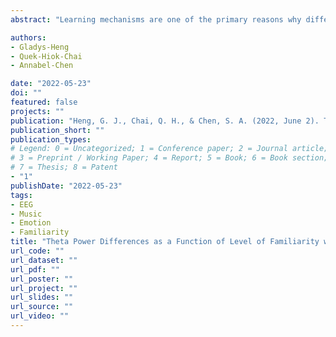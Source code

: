 ```yaml
---
abstract: "Learning mechanisms are one of the primary reasons why different individuals have similar or different emotional responses to music. Existing studies largely examined mechanisms related to learning in terms of cultural familiarity or recognition. Few studies have conceptualized it in terms of an individual's level of familiarity with musical style which could be a better reflection of an individual's composite musical experiences. The current study thus aims to bridge this research gap by investigating the electrophysiological correlates of the effects of familiarity with musical style on musical emotions in the theta frequency band, which has been shown to be associated with processes involved in musical emotions, such as valence, attention and cognitive control."

authors:
- Gladys-Heng
- Quek-Hiok-Chai
- Annabel-Chen

date: "2022-05-23"
doi: ""
featured: false
projects: ""
publication: "Heng, G. J., Chai, Q. H., & Chen, S. A. (2022, June 2). Theta Power Differences as a Function of Level of Familiarity with a Musical Style [Poster Presentation]. 28th Organization of Human Brain Mapping Annual Meeting.""
publication_short: ""
publication_types:
# Legend: 0 = Uncategorized; 1 = Conference paper; 2 = Journal article;
# 3 = Preprint / Working Paper; 4 = Report; 5 = Book; 6 = Book section;
# 7 = Thesis; 8 = Patent
- "1"
publishDate: "2022-05-23"
tags:
- EEG
- Music
- Emotion
- Familiarity
title: "Theta Power Differences as a Function of Level of Familiarity with a Musical Style"
url_code: ""
url_dataset: ""
url_pdf: ""
url_poster: ""
url_project: ""
url_slides: ""
url_source: ""
url_video: ""
---
```

